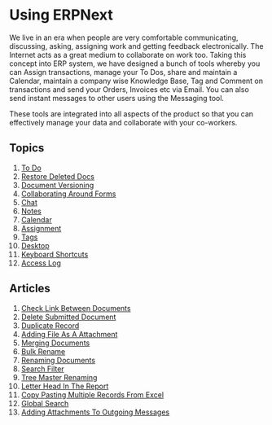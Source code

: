 <!-- add-breadcrumbs -->
# Using ERPNext

We live in an era when people are very comfortable communicating, discussing,
asking, assigning work and getting feedback electronically. The Internet acts
as a great medium to collaborate on work too. Taking this concept into ERP
system, we have designed a bunch of tools whereby you can Assign transactions,
manage your To Dos, share and maintain a Calendar, maintain a company wise
Knowledge Base, Tag and Comment on transactions and send your Orders, Invoices
etc via Email. You can also send instant messages to other users using the
Messaging tool.

These tools are integrated into all aspects of the product so that you can
effectively manage your data and collaborate with your co-workers.

## Topics
1. [To Do](/docs/user/manual/en/using-erpnext/to-do)
1. [Restore Deleted Docs](/docs/user/manual/en/using-erpnext/restore-deleted-docs)
1. [Document Versioning](/docs/user/manual/en/using-erpnext/document-versioning)
1. [Collaborating Around Forms](/docs/user/manual/en/using-erpnext/collaborating-around-forms)
1. [Chat](/docs/user/manual/en/using-erpnext/chat)
1. [Notes](/docs/user/manual/en/using-erpnext/notes)
1. [Calendar](/docs/user/manual/en/using-erpnext/calendar)
1. [Assignment](/docs/user/manual/en/using-erpnext/assignment)
1. [Tags](/docs/user/manual/en/using-erpnext/tags)
1. [Desktop](/docs/user/manual/en/using-erpnext/desktop)
1. [Keyboard Shortcuts](/docs/user/manual/en/using-erpnext/articles/keyboard-shortcuts)
1. [Access Log](/docs/user/manual/en/using-erpnext/access-log)

## Articles
1. [Check Link Between Documents](/docs/user/manual/en/using-erpnext/articles/check-link-between-documents)
1. [Delete Submitted Document](/docs/user/manual/en/using-erpnext/articles/delete-submitted-document)
1. [Duplicate Record](/docs/user/manual/en/using-erpnext/articles/duplicate-record)
1. [Adding File As A Attachment](/docs/user/manual/en/using-erpnext/articles/adding-file-as-a-attachment)
1. [Merging Documents](/docs/user/manual/en/using-erpnext/articles/merging-documents)
1. [Bulk Rename](/docs/user/manual/en/using-erpnext/articles/bulk-rename)
1. [Renaming Documents](/docs/user/manual/en/using-erpnext/articles/renaming-documents)
1. [Search Filter](/docs/user/manual/en/using-erpnext/articles/search-filter)
1. [Tree Master Renaming](/docs/user/manual/en/using-erpnext/articles/tree-master-renaming)
1. [Letter Head In The Report](/docs/user/manual/en/using-erpnext/articles/letter-head-in-the-report)
1. [Copy Pasting Multiple Records From Excel](/docs/user/manual/en/using-erpnext/articles/copy-pasting-multiple-records-from-excel)
1. [Global Search](/docs/user/manual/en/using-erpnext/articles/Global-search)
1. [Adding Attachments To Outgoing Messages](/docs/user/manual/en/using-erpnext/articles/adding-attachments-to-outgoing-messages)